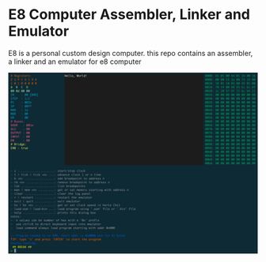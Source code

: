 # E8 Computer Assembler, Linker and Emulator
E8 is a personal custom design computer.
this repo contains an assembler, a linker and an emulator for e8 computer

![home](ss.png)
